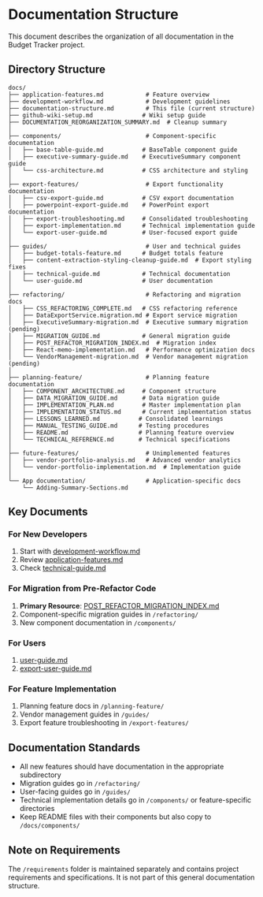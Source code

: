 # Documentation Structure

This document describes the organization of all documentation in the Budget Tracker project.

## Directory Structure

```
docs/
├── application-features.md            # Feature overview
├── development-workflow.md            # Development guidelines
├── documentation-structure.md         # This file (current structure)
├── github-wiki-setup.md              # Wiki setup guide
├── DOCUMENTATION_REORGANIZATION_SUMMARY.md  # Cleanup summary
│
├── components/                        # Component-specific documentation
│   ├── base-table-guide.md           # BaseTable component guide
│   ├── executive-summary-guide.md    # ExecutiveSummary component guide
│   └── css-architecture.md           # CSS architecture and styling
│
├── export-features/                   # Export functionality documentation
│   ├── csv-export-guide.md           # CSV export documentation
│   ├── powerpoint-export-guide.md    # PowerPoint export documentation
│   ├── export-troubleshooting.md     # Consolidated troubleshooting
│   ├── export-implementation.md      # Technical implementation guide
│   └── export-user-guide.md          # User-focused export guide
│
├── guides/                            # User and technical guides
│   ├── budget-totals-feature.md      # Budget totals feature
│   ├── content-extraction-styling-cleanup-guide.md  # Export styling fixes
│   ├── technical-guide.md            # Technical documentation
│   └── user-guide.md                 # User documentation
│
├── refactoring/                       # Refactoring and migration docs
│   ├── CSS_REFACTORING_COMPLETE.md   # CSS refactoring reference
│   ├── DataExportService.migration.md # Export service migration
│   ├── ExecutiveSummary-migration.md  # Executive summary migration (pending)
│   ├── MIGRATION_GUIDE.md            # General migration guide
│   ├── POST_REFACTOR_MIGRATION_INDEX.md  # Migration index
│   ├── React-memo-implementation.md   # Performance optimization docs
│   └── VendorManagement-migration.md  # Vendor management migration (pending)
│
├── planning-feature/                  # Planning feature documentation
│   ├── COMPONENT_ARCHITECTURE.md     # Component structure
│   ├── DATA_MIGRATION_GUIDE.md       # Data migration guide
│   ├── IMPLEMENTATION_PLAN.md        # Master implementation plan
│   ├── IMPLEMENTATION_STATUS.md      # Current implementation status
│   ├── LESSONS_LEARNED.md           # Consolidated learnings
│   ├── MANUAL_TESTING_GUIDE.md      # Testing procedures
│   ├── README.md                    # Planning feature overview
│   └── TECHNICAL_REFERENCE.md       # Technical specifications
│
├── future-features/                   # Unimplemented features
│   ├── vendor-portfolio-analysis.md   # Advanced vendor analytics
│   └── vendor-portfolio-implementation.md  # Implementation guide
│
└── App documentation/                 # Application-specific docs
    └── Adding-Summary-Sections.md
```

## Key Documents

### For New Developers
1. Start with [development-workflow.md](./development-workflow.md)
2. Review [application-features.md](./application-features.md)
3. Check [technical-guide.md](./guides/technical-guide.md)

### For Migration from Pre-Refactor Code
1. **Primary Resource**: [POST_REFACTOR_MIGRATION_INDEX.md](./refactoring/POST_REFACTOR_MIGRATION_INDEX.md)
2. Component-specific migration guides in `/refactoring/`
3. New component documentation in `/components/`

### For Users
1. [user-guide.md](./guides/user-guide.md)
2. [export-user-guide.md](./export-features/export-user-guide.md)

### For Feature Implementation
1. Planning feature docs in `/planning-feature/`
2. Vendor management guides in `/guides/`
3. Export feature troubleshooting in `/export-features/`

## Documentation Standards

- All new features should have documentation in the appropriate subdirectory
- Migration guides go in `/refactoring/`
- User-facing guides go in `/guides/`
- Technical implementation details go in `/components/` or feature-specific directories
- Keep README files with their components but also copy to `/docs/components/`

## Note on Requirements

The `/requirements` folder is maintained separately and contains project requirements and specifications. It is not part of this general documentation structure.